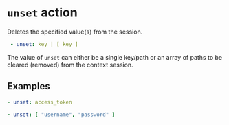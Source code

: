 # `unset` action

Deletes the specified value(s) from the session.

```YAML
 - unset: key | [ key ]
```

The value of `unset` can either be a single key/path or an array of paths to be cleared (removed) from the context session.

## Examples
```YAML
- unset: access_token
```

```YAML
- unset: [ "username", "password" ]
```
